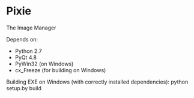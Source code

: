 Pixie
=====

The Image Manager

Depends on:
* Python 2.7
* PyQt 4.8
* PyWin32 (on Windows)
* cx_Freeze (for building on Windows)

Building EXE on Windows (with correctly installed dependencies):
python setup.by build